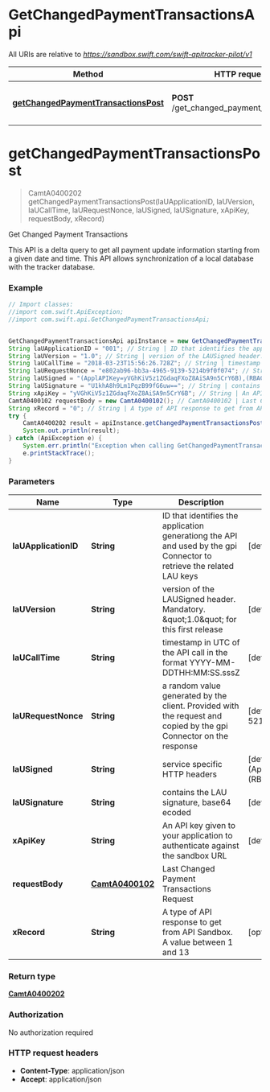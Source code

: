 # GetChangedPaymentTransactionsApi

All URIs are relative to *https://sandbox.swift.com/swift-apitracker-pilot/v1*

Method | HTTP request | Description
------------- | ------------- | -------------
[**getChangedPaymentTransactionsPost**](GetChangedPaymentTransactionsApi.md#getChangedPaymentTransactionsPost) | **POST** /get_changed_payment_transactions | Get Changed Payment Transactions


<a name="getChangedPaymentTransactionsPost"></a>
# **getChangedPaymentTransactionsPost**
> CamtA0400202 getChangedPaymentTransactionsPost(laUApplicationID, laUVersion, laUCallTime, laURequestNonce, laUSigned, laUSignature, xApiKey, requestBody, xRecord)

Get Changed Payment Transactions

This API is a delta query to get all payment update information starting from a given date and time. This API allows synchronization of a local database with the tracker database.

### Example
```java
// Import classes:
//import com.swift.ApiException;
//import com.swift.api.GetChangedPaymentTransactionsApi;


GetChangedPaymentTransactionsApi apiInstance = new GetChangedPaymentTransactionsApi();
String laUApplicationID = "001"; // String | ID that identifies the application generationg the API and used by the gpi Connector to retrieve the related LAU keys
String laUVersion = "1.0"; // String | version of the LAUSigned header. Mandatory. \"1.0\" for this first release
String laUCallTime = "2018-03-23T15:56:26.728Z"; // String | timestamp in UTC of the API call in the format YYYY-MM-DDTHH:MM:SS.sssZ
String laURequestNonce = "e802ab96-bb3a-4965-9139-5214b9f0f074"; // String | a random value generated by the client. Provided with the request and copied by the gpi Connector on the response
String laUSigned = "(ApplAPIKey=yVGhKiV5z1ZGdaqFXoZ8AiSA9n5CrY6B),(RBACRole=[FullViewer/Scope/cclabeb0])"; // String | service specific HTTP headers
String laUSignature = "U1khA8h9Lm1PqzB99fG6uw=="; // String | contains the LAU signature, base64 ecoded
String xApiKey = "yVGhKiV5z1ZGdaqFXoZ8AiSA9n5CrY6B"; // String | An API key given to your application to authenticate against the sandbox URL
CamtA0400102 requestBody = new CamtA0400102(); // CamtA0400102 | Last Changed Payment Transactions Request
String xRecord = "0"; // String | A type of API response to get from API Sandbox. A value between 1 and 13
try {
    CamtA0400202 result = apiInstance.getChangedPaymentTransactionsPost(laUApplicationID, laUVersion, laUCallTime, laURequestNonce, laUSigned, laUSignature, xApiKey, requestBody, xRecord);
    System.out.println(result);
} catch (ApiException e) {
    System.err.println("Exception when calling GetChangedPaymentTransactionsApi#getChangedPaymentTransactionsPost");
    e.printStackTrace();
}
```

### Parameters

Name | Type | Description  | Notes
------------- | ------------- | ------------- | -------------
 **laUApplicationID** | **String**| ID that identifies the application generationg the API and used by the gpi Connector to retrieve the related LAU keys | [default to 001]
 **laUVersion** | **String**| version of the LAUSigned header. Mandatory. \&quot;1.0\&quot; for this first release | [default to 1.0]
 **laUCallTime** | **String**| timestamp in UTC of the API call in the format YYYY-MM-DDTHH:MM:SS.sssZ | [default to 2018-03-23T15:56:26.728Z]
 **laURequestNonce** | **String**| a random value generated by the client. Provided with the request and copied by the gpi Connector on the response | [default to e802ab96-bb3a-4965-9139-5214b9f0f074]
 **laUSigned** | **String**| service specific HTTP headers | [default to (ApplAPIKey&#x3D;yVGhKiV5z1ZGdaqFXoZ8AiSA9n5CrY6B),(RBACRole&#x3D;[FullViewer/Scope/cclabeb0])]
 **laUSignature** | **String**| contains the LAU signature, base64 ecoded | [default to U1khA8h9Lm1PqzB99fG6uw&#x3D;&#x3D;]
 **xApiKey** | **String**| An API key given to your application to authenticate against the sandbox URL | [default to yVGhKiV5z1ZGdaqFXoZ8AiSA9n5CrY6B]
 **requestBody** | [**CamtA0400102**](CamtA0400102.md)| Last Changed Payment Transactions Request |
 **xRecord** | **String**| A type of API response to get from API Sandbox. A value between 1 and 13 | [optional] [default to 0]

### Return type

[**CamtA0400202**](CamtA0400202.md)

### Authorization

No authorization required

### HTTP request headers

 - **Content-Type**: application/json
 - **Accept**: application/json

